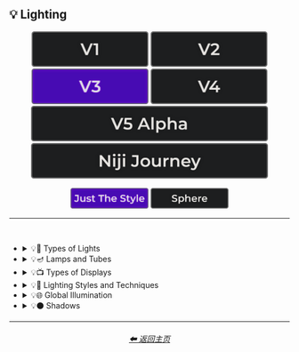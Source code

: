<h2>💡 Lighting</h2>

<div align="center">

[<img src="/Images/Repo_Parts/Buttons/Version_Buttons/button_version_V1_inactive.webp?raw=true" alt="MidJourney V1" height="64" />](/Pages/MJ_V1/Style_Pages/Sphere/Lighting.md)
[<img src="/Images/Repo_Parts/Buttons/Version_Buttons/button_version_V2_inactive.webp?raw=true" alt="MidJourney V2" height="64" />](/Pages/MJ_V2/Style_Pages/Sphere/Lighting.md)
[<img src="/Images/Repo_Parts/Buttons/Version_Buttons/button_version_V3_active.webp?raw=true" alt="MidJourney V3" height="64" />](/Pages/MJ_V3/Style_Pages/Just_The_Style/Lighting.md)
[<img src="/Images/Repo_Parts/Buttons/Version_Buttons/button_version_V4_inactive.webp?raw=true" alt="MidJourney V4" height="64" />](/Pages/MJ_V4/Style_Pages/Just_The_Style/Lighting.md)
<br>
[<img src="/Images/Repo_Parts/Buttons/Version_Buttons/button_version_V5_Alpha_inactive_half.webp?raw=true" alt="MidJourney V5" height="64" />](/Pages/MJ_V5/Style_Pages/Just_The_Style/Lighting.md)
[<img src="/Images/Repo_Parts/Buttons/Version_Buttons/button_version_niji_inactive_half.webp?raw=true" alt="Niji Journey" height="64" />](/Pages/Niji_Journey/Style_Pages/Lighting.md)

[<img src="/Images/Repo_Parts/Buttons/Image_Type_Buttons/button_just_the_style_active.webp?raw=true" alt="Just The Style" width="140.5" />](/Pages/MJ_V3/Style_Pages/Just_The_Style/Lighting.md)
[<img src="/Images/Repo_Parts/Buttons/Image_Type_Buttons/button_sphere_inactive.webp?raw=true" alt="Sphere" width="140.5" />](/Pages/MJ_V3/Style_Pages/Sphere/Lighting.md)

</div>

<hr>
<br>


- <details><summary>💡🏮 Types of Lights</summary><p><div align="center">

    | Spotlight | Floodlight |
    | :-: | :-: |
    | <img src="/Images/MJ_V3/MidJourney_Styles/Spotlight.webp?raw=true" width="256" /> | <img src="/Images/MJ_V3/MidJourney_Styles/Floodlight.webp?raw=true" width="256" /> |
    
    <br>
    
    | Frontlight | Halfrear Lighting | Backlight |
    | :-: | :-: | :-: |
    | <img src="/Images/MJ_V3/MidJourney_Styles/Frontlight.webp?raw=true" width="256" /> | <img src="/Images/MJ_V3/MidJourney_Styles/Halfrear_Lighting.webp?raw=true" width="256" /> | <img src="/Images/MJ_V3/MidJourney_Styles/Backlight.webp?raw=true" width="256" /> | 
    
    <br>
    
    | Rim Lights | Rim Lighting | Marquee |
    | :-: | :-: | :-: |
    | <img src="/Images/MJ_V3/MidJourney_Styles/Rim_Lights.webp?raw=true" width="256" /> | <img src="/Images/MJ_V3/MidJourney_Styles/Rim_Lighting.webp?raw=true" width="256" /> | <img src="/Images/MJ_V3/MidJourney_Styles/Marquee.webp?raw=true" width="256" /> |
    
    <br>
    
    | Strobe | Strobe Light | Stroboscope |
    | :-: | :-: | :-: |
    | <img src="/Images/MJ_V3/MidJourney_Styles/Strobe.webp?raw=true" width="256" /> | <img src="/Images/MJ_V3/MidJourney_Styles/Strobe_Light.webp?raw=true" width="256" /> | <img src="/Images/MJ_V3/MidJourney_Styles/Stroboscope.webp?raw=true" width="256" /> |

    <br>

    | Flickering Light | Bubble Light |
    | :-: | :-: |
    | <img src="/Images/MJ_V3/MidJourney_Styles/Flickering_Light.webp?raw=true" width="256" /> | <img src="/Images/MJ_V3/MidJourney_Styles/Bubble_Light.webp?raw=true" width="256" /> |

    <br>

    | Dim | Dim Lighting | Dark Lighting |
    | :-: | :-: | :-: |
    | <img src="/Images/MJ_V3/MidJourney_Styles/Dim.webp?raw=true" width="256" /> | <img src="/Images/MJ_V3/MidJourney_Styles/Dim_Lighting.webp?raw=true" width="256" /> | <img src="/Images/MJ_V3/MidJourney_Styles/Dark_Lighting.webp?raw=true" width="256" /> |

    <br>
    
    | Bright | Ultrabright | Blinding Light |
    | :-: | :-: | :-: |
    | <img src="/Images/MJ_V3/MidJourney_Styles/Bright.webp?raw=true" width="256" /> | <img src="/Images/MJ_V3/MidJourney_Styles/Ultrabright.webp?raw=true" width="256" /> | <img src="/Images/MJ_V3/MidJourney_Styles/Wave_10/Blinding_Light.webp?raw=true" width="256" /> |
    
    <br>
    
    | Crepuscular Rays | Rays of Shimmering Light | Godrays |
    | :-: | :-: | :-: |
    | <img src="/Images/MJ_V3/MidJourney_Styles/Crepuscular_Rays.webp?raw=true" width="256" /> | <img src="/Images/MJ_V3/MidJourney_Styles/Rays_of_Shimmering_Light.webp?raw=true" width="256" /> | <img src="/Images/MJ_V3/MidJourney_Styles/Godrays.webp?raw=true" width="256" /> |
    
    <br>
    
    | Artificial Lighting | Natural Lighting |
    | :-: | :-: |
    | <img src="/Images/MJ_V3/MidJourney_Styles/Artificial_Lighting.webp?raw=true" width="256" /> | <img src="/Images/MJ_V3/MidJourney_Styles/Natural_Lighting.webp?raw=true" width="256" /> |
        
    <br>

    | Sunlight | Direct Sunlight | Sunshine Ray |
    | :-: | :-: | :-: |
    | <img src="/Images/MJ_V3/MidJourney_Styles/Sunlight.webp?raw=true" width="256" /> | <img src="/Images/MJ_V3/MidJourney_Styles/Wave_10/Direct_Sunlight.webp?raw=true" width="256" /> | <img src="/Images/MJ_V3/MidJourney_Styles/Sunshine_Ray.webp?raw=true" width="256" /> |
    
    <br>

    | Sunbeams | Sunshaft |
    | :-: | :-: |
    | <img src="/Images/MJ_V3/MidJourney_Styles/Wave_11/Sunbeams.webp?raw=true" width="256" /> | <img src="/Images/MJ_V3/MidJourney_Styles/Sunshaft.webp?raw=true" width="256" /> |
    
    <br>

    | Moonbeams | Starlight |
    | :-: | :-: |
    | <img src="/Images/MJ_V3/MidJourney_Styles/Wave_11/Moonbeams.webp?raw=true" width="256" /> | <img src="/Images/MJ_V3/MidJourney_Styles/Wave_11/Starlight.webp?raw=true" width="256" /> |

    <br>
    
    | Waning Light | Radiant Light |
    | :-: | :-: |
    | <img src="/Images/MJ_V3/MidJourney_Styles/Waning_Light.webp?raw=true" width="256" /> | <img src="/Images/MJ_V3/MidJourney_Styles/Radiant_Light.webp?raw=true" width="256" /> |

    <br>

    | Incandescent | Fluorescent |
    | :-: | :-: |
    | <img src="/Images/MJ_V3/MidJourney_Styles/Incandescent.webp?raw=true" width="256" /> | <img src="/Images/MJ_V3/MidJourney_Styles/Fluorescent.webp?raw=true" width="256" /> |

    <br>

    | CFL | CFL Light |
    | :-: | :-: |
    | <img src="/Images/MJ_V3/MidJourney_Styles/Wave_11/CFL.webp?raw=true" width="256" /> | <img src="/Images/MJ_V3/MidJourney_Styles/Wave_11/CFL_Light.webp?raw=true" width="256" /> |
    
    <br>

    | Candlelight | Torch | Torch Light |
    | :-: | :-: | :-: |
    | <img src="/Images/MJ_V3/MidJourney_Styles/Candlelight.webp?raw=true" width="256" /> | <img src="/Images/MJ_V3/MidJourney_Styles/Wave_11/Torch.webp?raw=true" width="256" /> | <img src="/Images/MJ_V3/MidJourney_Styles/Wave_11/Torch_Light.webp?raw=true" width="256" /> |

    <br>

    | Northern Lights |
    | :-: |
    | <img src="/Images/MJ_V3/MidJourney_Styles/Wave_10/Northern_Lights.webp?raw=true" width="256" /> |
    
    <br>
    
    | Tesla Coil | Electric Arc |
    | :-: | :-: |
    | <img src="/Images/MJ_V3/MidJourney_Styles/Tesla_Coil.webp?raw=true" width="256" /> | <img src="/Images/MJ_V3/MidJourney_Styles/Electric_Arc.webp?raw=true" width="256" /> |

    <br>

    | Glow Stick | Blacklight |
    | :-: | :-: |
    | <img src="/Images/MJ_V3/MidJourney_Styles/Glow_Stick.webp?raw=true" width="256" /> | <img src="/Images/MJ_V3/MidJourney_Styles/Wave_11/Blacklight.webp?raw=true" width="256" /> |

    <br>

    | Laser | Laser Light Show |
    | :-: | :-: |
    | <img src="/Images/MJ_V3/MidJourney_Styles/Laser.webp?raw=true" width="256" /> | <img src="/Images/MJ_V3/MidJourney_Styles/Wave_11/Laser_Light_Show.webp?raw=true" width="256" /> |

    <br>
    
    | Dye-Laser | Ion-Laser | Gas-Laser |
    | :-: | :-: | :-: |
    | <img src="/Images/MJ_V3/MidJourney_Styles/Wave_14/Dye-Laser.webp?raw=true" width="256" /> | <img src="/Images/MJ_V3/MidJourney_Styles/Wave_14/Ion-Laser.webp?raw=true" width="256" /> | <img src="/Images/MJ_V3/MidJourney_Styles/Wave_14/Gas-Laser.webp?raw=true" width="256" /> |

    <br>

    | Gobo | Gobo Light |
    | :-: | :-: |
    | <img src="/Images/MJ_V3/MidJourney_Styles/Gobo.webp?raw=true" width="256" /> | <img src="/Images/MJ_V3/MidJourney_Styles/Gobo_Light.webp?raw=true" width="256" /> |

    <br>
    
    | Halogen | Argon Flash |
    | :-: | :-: |
    | <img src="/Images/MJ_V3/MidJourney_Styles/Halogen.webp?raw=true" width="256" /> | <img src="/Images/MJ_V3/MidJourney_Styles/Wave_14/Argon_Flash.webp?raw=true" width="256" /> |

    <br>
    
    | Lantern | Schwarz Lantern | Coleman Lantern |
    | :-: | :-: | :-: |
    | <img src="/Images/MJ_V3/MidJourney_Styles/Lantern.webp?raw=true" width="256" /> | <img src="/Images/MJ_V3/MidJourney_Styles/Schwarz_Lantern.webp?raw=true" width="256" /> | <img src="/Images/MJ_V3/MidJourney_Styles/Wave_14/Coleman_Lantern.webp?raw=true" width="256" /> |

    <br>

    | Flare | Ember Light |
    | :-: | :-: |
    | <img src="/Images/MJ_V3/MidJourney_Styles/Flare.webp?raw=true" width="256" /> | <img src="/Images/MJ_V3/MidJourney_Styles/Wave_14/Ember_Light.webp?raw=true" width="256" /> |

    <br>
    
    | Edison Bulb |
    | :-: |
    | <img src="/Images/MJ_V3/MidJourney_Styles/Edison_Bulb.webp?raw=true" width="256" /> |

    <br>
    
    | Nightlight | Christmas Lights |
    | :-: | :-: |
    | <img src="/Images/MJ_V3/MidJourney_Styles/Nightlight.webp?raw=true" width="256" /> | <img src="/Images/MJ_V3/MidJourney_Styles/Christmas_Lights.webp?raw=true" width="256" /> |

    <br>

    | Optical Fiber | Electroluminescent Wire | Electromagnetic Spectrum |
    | :-: | :-: | :-: |
    | <img src="/Images/MJ_V3/MidJourney_Styles/Optical_Fiber.webp?raw=true" width="256" /> | <img src="/Images/MJ_V3/MidJourney_Styles/Electroluminescent_Wire.webp?raw=true" width="256" /> | <img src="/Images/MJ_V3/MidJourney_Styles/Electromagnetic_Spectrum.webp?raw=true" width="256" /> |

    <br>
    
    | Infrared | Ultraviolet | UV |
    | :-: | :-: | :-: |
    | <img src="/Images/MJ_V3/MidJourney_Styles/Infrared.webp?raw=true" width="256" /> | <img src="/Images/MJ_V3/MidJourney_Styles/Ultraviolet.webp?raw=true" width="256" /> | <img src="/Images/MJ_V3/MidJourney_Styles/UV.webp?raw=true" width="256" /> | 

    <br>
    
    | X-Ray | Lightspeed |
    | :-: | :-: |
    | <img src="/Images/MJ_V3/MidJourney_Styles/X-Ray.webp?raw=true" width="256" /> | <img src="/Images/MJ_V3/MidJourney_Styles/Lightspeed.webp?raw=true" width="256" /> |

    <br>

    | Nightclub |
    | :-: |
    | <img src="/Images/MJ_V3/MidJourney_Styles/Wave_10/Nightclub.webp?raw=true" width="256" /> |
    
    <br>
    
    | Glowing Radioactivity | Nuclear Waste | Glowing Nuclear Waste |
    | :-: | :-: | :-: |
    | <img src="/Images/MJ_V3/MidJourney_Styles/Wave_10/Glowing_Radioactivity.webp?raw=true" width="256" /> | <img src="/Images/MJ_V3/MidJourney_Styles/Wave_10/Nuclear_Waste.webp?raw=true" width="256" /> | <img src="/Images/MJ_V3/MidJourney_Styles/Wave_10/Glowing_Nuclear_Waste.webp?raw=true" width="256" /> |

    </div></p></details>


- <details><summary>💡🪔 Lamps and Tubes</summary><p><div align="center">

    | Flash-Lamp | Flashtube |
    | :-: | :-: |
    | <img src="/Images/MJ_V3/MidJourney_Styles/Wave_14/Flash-Lamp.webp?raw=true" width="256" /> | <img src="/Images/MJ_V3/MidJourney_Styles/Wave_14/Flashtube.webp?raw=true" width="256" /> |

    <br>

    | Incandescent Lamp | Fluorescent Lamp |
    | :-: | :-: |
    | <img src="/Images/MJ_V3/MidJourney_Styles/Incandescent_Lamp.webp?raw=true" width="256" /> | <img src="/Images/MJ_V3/MidJourney_Styles/Fluorescent_Lamp.webp?raw=true" width="256" /> |

    <br>

    | Plasma Globe | Plasma Lamp | Lava Lamp |
    | :-: | :-: | :-: |
    | <img src="/Images/MJ_V3/MidJourney_Styles/Plasma_Globe.webp?raw=true" width="256" /> | <img src="/Images/MJ_V3/MidJourney_Styles/Wave_11/Plasma_Lamp.webp?raw=true" width="256" /> | <img src="/Images/MJ_V3/MidJourney_Styles/Lava_Lamp.webp?raw=true" width="256" /> |

    <br>

    | Crackle Tube |
    | :-: |
    | <img src="/Images/MJ_V3/MidJourney_Styles/Crackle_Tube.webp?raw=true" width="256" /> |

    <br>

    | Halogen Lamp |
    | :-: |
    | <img src="/Images/MJ_V3/MidJourney_Styles/Halogen_Lamp.webp?raw=true" width="256" /> |

    <br>

    | Neon Lamp | Xenon Lamp | Krypton Lamp |
    | :-: | :-: | :-: |
    | <img src="/Images/MJ_V3/MidJourney_Styles/Neon_Lamp.webp?raw=true" width="256" /> | <img src="/Images/MJ_V3/MidJourney_Styles/Xenon_Lamp.webp?raw=true" width="256" /> | <img src="/Images/MJ_V3/MidJourney_Styles/Krypton_Lamp.webp?raw=true" width="256" /> |

    <br>

    | Argon Lamp |
    | :-: |
    | <img src="/Images/MJ_V3/MidJourney_Styles/Argon_Lamp.webp?raw=true" width="256" /> |

    <br>

    | Helium Lamp | Carbide Lamp |
    | :-: | :-: |
    | <img src="/Images/MJ_V3/MidJourney_Styles/Helium_Lamp.webp?raw=true" width="256" /> | <img src="/Images/MJ_V3/MidJourney_Styles/Carbide_Lamp.webp?raw=true" width="256" /> |

    <br>

    | Argand Lamp | Diya Lamp | Arc Lamp |
    | :-: | :-: | :-: |
    | <img src="/Images/MJ_V3/MidJourney_Styles/Argand_Lamp.webp?raw=true" width="256" /> | <img src="/Images/MJ_V3/MidJourney_Styles/Diya_Lamp.webp?raw=true" width="256" /> | <img src="/Images/MJ_V3/MidJourney_Styles/Wave_11/Arc_Lamp.webp?raw=true" width="256" /> |

    <br>

    | Gas Lamp | Gas Mantle | Kerosene Lamp |
    | :-: | :-: | :-: |
    | <img src="/Images/MJ_V3/MidJourney_Styles/Wave_14/Gas_Lamp.webp?raw=true" width="256" /> | <img src="/Images/MJ_V3/MidJourney_Styles/Wave_14/Gas_Mantle.webp?raw=true" width="256" /> | <img src="/Images/MJ_V3/MidJourney_Styles/Wave_14/Kerosene_Lamp.webp?raw=true" width="256" /> |

    <br>

    | Tilley Lamp | Oil Lamp |
    | :-: | :-: |
    | <img src="/Images/MJ_V3/MidJourney_Styles/Wave_14/Tilley_Lamp.webp?raw=true" width="256" /> | <img src="/Images/MJ_V3/MidJourney_Styles/Wave_14/Oil_Lamp.webp?raw=true" width="256" /> |

    <br>

    | Mercury-Vapor Lamp | Metal-Halide Lamp | Sodium-Vapor Lamp |
    | :-: | :-: | :-: |
    | <img src="/Images/MJ_V3/MidJourney_Styles/Wave_14/Mercury-Vapor_Lamp.webp?raw=true" width="256" /> | <img src="/Images/MJ_V3/MidJourney_Styles/Wave_14/Metal-Halide_Lamp.webp?raw=true" width="256" /> | <img src="/Images/MJ_V3/MidJourney_Styles/Wave_14/Sodium-Vapor_Lamp.webp?raw=true" width="256" /> |

    <br>

    | Sulfur Lamp | Hollow-Cathode Lamp | Electrodeless Lamp |
    | :-: | :-: | :-: |
    | <img src="/Images/MJ_V3/MidJourney_Styles/Wave_14/Sulfur_Lamp.webp?raw=true" width="256" /> | <img src="/Images/MJ_V3/MidJourney_Styles/Wave_14/Hollow-Cathode_Lamp.webp?raw=true" width="256" /> | <img src="/Images/MJ_V3/MidJourney_Styles/Wave_14/Electrodeless_Lamp.webp?raw=true" width="256" /> |

    <br>

    | Nixie Tube | Rubens-Tube |
    | :-: | :-: |
    | <img src="/Images/MJ_V3/MidJourney_Styles/Nixie_Tube.webp?raw=true" width="256" /> | <img src="/Images/MJ_V3/MidJourney_Styles/Wave_11/Rubens-Tube.webp?raw=true" width="256" /> |

    <br>

    | Vacuum Tube Lamp | Geissler Tube | Dekatron |
    | :-: | :-: | :-: |
    | <img src="/Images/MJ_V3/MidJourney_Styles/Vacuum_Tube_Lamp.webp?raw=true" width="256" /> | <img src="/Images/MJ_V3/MidJourney_Styles/Wave_14/Geissler_Tube.webp?raw=true" width="256" /> | <img src="/Images/MJ_V3/MidJourney_Styles/Wave_14/Dekatron.webp?raw=true" width="256" /> |

  </div></p></details>


- <details><summary>💡📺 Types of Displays</summary><p><div align="center">
    
    | 7 Segment Display | Dot Matrix Display | Electroluminescent Display |
    | :-: | :-: | :-: |
    | <img src="/Images/MJ_V3/MidJourney_Styles/7_Segment_Display.webp?raw=true" width="256" /> | <img src="/Images/MJ_V3/MidJourney_Styles/Dot_Matrix_Display.webp?raw=true" width="256" /> | <img src="/Images/MJ_V3/MidJourney_Styles/Electroluminescent_Display.webp?raw=true" width="256" /> |
    
    <br>

    | CRT | Vacuum Fluorescent Display | Phosphor Display |
    | :-: | :-: | :-: |
    | <img src="/Images/MJ_V3/MidJourney_Styles/CRT.webp?raw=true" width="256" /> | <img src="/Images/MJ_V3/MidJourney_Styles/Vacuum_Fluorescent_Display.webp?raw=true" width="256" /> | <img src="/Images/MJ_V3/MidJourney_Styles/Phosphor_Display.webp?raw=true" width="256" /> |
    
    <br>
    
    | LCD | LED |
    | :-: | :-: |
    | <img src="/Images/MJ_V3/MidJourney_Styles/LCD.webp?raw=true" width="256" /> | <img src="/Images/MJ_V3/MidJourney_Styles/LED.webp?raw=true" width="256" /> |
    
    <br>
    
    | OLED | AMOLED |
    | :-: | :-: |
    | <img src="/Images/MJ_V3/MidJourney_Styles/OLED.webp?raw=true" width="256" /> | <img src="/Images/MJ_V3/MidJourney_Styles/AMOLED.webp?raw=true" width="256" /> |
    
    <br>
    
    | Plasma Display | Quantum Dot | Quantum Dot Display |
    | :-: | :-: | :-: |
    | <img src="/Images/MJ_V3/MidJourney_Styles/Plasma_Display.webp?raw=true" width="256" /> | <img src="/Images/MJ_V3/MidJourney_Styles/Quantum_Dot.webp?raw=true" width="256" /> | <img src="/Images/MJ_V3/MidJourney_Styles/Quantum_Dot_Display.webp?raw=true" width="256" /> |

    <br>

    | Jumbotron |
    | :-: |
    | <img src="/Images/MJ_V3/MidJourney_Styles/Jumbotron.webp?raw=true" width="256" /> |

    </div></p></details>


- <details><summary>💡🔦 Lighting Styles and Techniques</summary><p><div align="center">

    | Lighting | Illuminated | Illumination |
    | :-: | :-: | :-: |
    | <img src="/Images/MJ_V3/MidJourney_Styles/Wave_13/Lighting.webp?raw=true" width="256" /> | <img src="/Images/MJ_V3/MidJourney_Styles/Wave_13/Illuminated.webp?raw=true" width="256" /> | <img src="/Images/MJ_V3/MidJourney_Styles/Wave_13/Illumination.webp?raw=true" width="256" /> |
    
    <br>

    | Moody Lighting | Mood Lighting |
    | :-: | :-: |
    | <img src="/Images/MJ_V3/MidJourney_Styles/Moody_Lighting.webp?raw=true" width="256" /> | <img src="/Images/MJ_V3/MidJourney_Styles/Mood_Lighting.webp?raw=true" width="256" /> |

    <br>

    | Cinematic Lighting | Studio Lighting | Cove Lighting |
    | :-: | :-: | :-: |
    | <img src="/Images/MJ_V3/MidJourney_Styles/Cinematic_Lighting.webp?raw=true" width="256" /> | <img src="/Images/MJ_V3/MidJourney_Styles/Studio_Lighting.webp?raw=true" width="256" /> | <img src="/Images/MJ_V3/MidJourney_Styles/Cove_Lighting.webp?raw=true" width="256" /> |
    
    <br>
    
    | Soft Lighting | Hard Lighting | Accent Lighting |
    | :-: | :-: | :-: |
    | <img src="/Images/MJ_V3/MidJourney_Styles/Soft_Lighting.webp?raw=true" width="256" /> | <img src="/Images/MJ_V3/MidJourney_Styles/Hard_Lighting.webp?raw=true" width="256" /> | <img src="/Images/MJ_V3/MidJourney_Styles/Accent_Lighting.webp?raw=true" width="256" /> |
    
    <br>
    
    | Volumetric | Volumetric Lighting | Contre-Jour |
    | :-: | :-: | :-: |
    | <img src="/Images/MJ_V3/MidJourney_Styles/Volumetric.webp?raw=true" width="256" /> | <img src="/Images/MJ_V3/MidJourney_Styles/Volumetric_Lighting.webp?raw=true" width="256" /> | <img src="/Images/MJ_V3/MidJourney_Styles/Contre-Jour.webp?raw=true" width="256" /> |
    
    <br>
    
    | Rembrandt Lighting | Split Lighting | Beautiful Lighting |
    | :-: | :-: | :-: |
    | <img src="/Images/MJ_V3/MidJourney_Styles/Rembrandt_Lighting.webp?raw=true" width="256" /> | <img src="/Images/MJ_V3/MidJourney_Styles/Split_Lighting.webp?raw=true" width="256" /> | <img src="/Images/MJ_V3/MidJourney_Styles/Beautiful_Lighting.webp?raw=true" width="256" /> |

    <br>
    
    | Low-Key Lighting | High-Key Lighting |
    | :-: | :-: |
    | <img src="/Images/MJ_V3/MidJourney_Styles/Low-Key_Lighting.webp?raw=true" width="256" /> | <img src="/Images/MJ_V3/MidJourney_Styles/High-Key_Lighting.webp?raw=true" width="256" /> |
    
    <br>
    
    | Downlighting | Uplighting |
    | :-: | :-: |
    | <img src="/Images/MJ_V3/MidJourney_Styles/Downlighting.webp?raw=true" width="256" /> | <img src="/Images/MJ_V3/MidJourney_Styles/Uplighting.webp?raw=true" width="256" /> |
    
    <br>
    
    | Under-Illumination | Over-Illumination |
    | :-: | :-: |
    | <img src="/Images/MJ_V3/MidJourney_Styles/Under-Illumination.webp?raw=true" width="256" /> | <img src="/Images/MJ_V3/MidJourney_Styles/Over-Illumination.webp?raw=true" width="256" /> |

    <br>
    
    | Veiling Flare | Caustic Lighting | Ethereal Lighting |
    | :-: | :-: | :-: |
    | <img src="/Images/MJ_V3/MidJourney_Styles/Veiling_Flare.webp?raw=true" width="256" /> | <img src="/Images/MJ_V3/MidJourney_Styles/Caustic_Lighting.webp?raw=true" width="256" /> | <img src="/Images/MJ_V3/MidJourney_Styles/Ethereal_Lighting.webp?raw=true" width="256" /> |

    <br>

    | Nightclub Lighting | DJ Lighting |
    | :-: | :-: |
    | <img src="/Images/MJ_V3/MidJourney_Styles/Wave_10/Nightclub_Lighting.webp?raw=true" width="256" /> | <img src="/Images/MJ_V3/MidJourney_Styles/DJ_Lighting.webp?raw=true" width="256" /> |

    <br>

    | Concert Lighting | Museum Lighting |
    | :-: | :-: |
    | <img src="/Images/MJ_V3/MidJourney_Styles/Wave_10/Concert_Lighting.webp?raw=true" width="256" /> | <img src="/Images/MJ_V3/MidJourney_Styles/Wave_11/Museum_Lighting.webp?raw=true" width="256" /> |

    <br>

    | Light Pollution |
    | :-: |
    | <img src="/Images/MJ_V3/MidJourney_Styles/Light_Pollution.webp?raw=true" width="256" /> |

    <br>
    
    | Epic Light |
    | :-: |
    | <img src="/Images/MJ_V3/MidJourney_Styles/Epic_Light.webp?raw=true" width="256" /> |

    </div></p></details>


- <details><summary>💡🌐 Global Illumination</summary><p><div align="center">

    | Global Illumination | Lumen Global Illumination | Screen Space Global Illumination |
    | :-: | :-: | :-: |
    | <img src="/Images/MJ_V3/MidJourney_Styles/Global_Illumination.webp?raw=true" width="256" /> | <img src="/Images/MJ_V3/MidJourney_Styles/Lumen_Global_Illumination.webp?raw=true" width="256" /> | <img src="/Images/MJ_V3/MidJourney_Styles/Screen_Space_Global_Illumination.webp?raw=true" width="256" /> | 
    
    <br>
    
    | Ray Tracing Global Illumination |
    | :-: |
    | <img src="/Images/MJ_V3/MidJourney_Styles/Ray_Tracing_Global_Illumination.webp?raw=true" width="256" /> |

    <br>

    | Photon-Mapping |
    | :-: |
    | <img src="/Images/MJ_V3/MidJourney_Styles/Photon-Mapping.webp?raw=true" width="256" /> |

    </div></p></details>


- <details><summary>💡⚫ Shadows</summary><p><div align="center">
    
    | Shadow | Shadows | Ray Traced Shadows |
    | :-: | :-: | :-: |
    | <img src="/Images/MJ_V3/MidJourney_Styles/Wave_13/Shadow.webp?raw=true" width="256" /> | <img src="/Images/MJ_V3/MidJourney_Styles/Shadows.webp?raw=true" width="256" /> | <img src="/Images/MJ_V3/MidJourney_Styles/Ray_Traced_Shadows.webp?raw=true" width="256" /> |

    </div></p></details>

<hr>
<div align="center">
    <h6><a href="/README.md">⬅ 返回主页</a></h6>
</div>